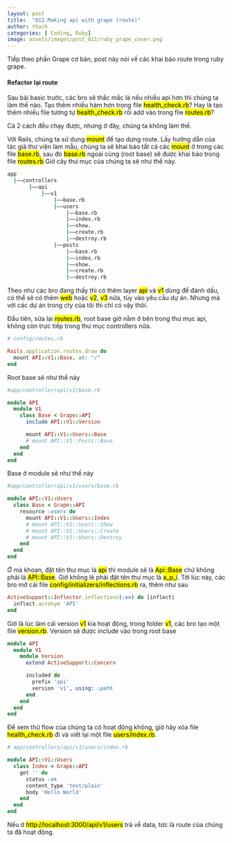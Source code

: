 ```yaml
---
layout: post
title:  "012.Making api with grape (route)"
author: thach
categories: [ Coding, Ruby]
image: assets/images/post_011/ruby_grape_cover.png
---
```

Tiếp theo phần Grape cơ bản, post này nói về các khai báo route trong ruby grape.

#### Refactor lại route
Sau bài basic trước, các bro sẽ thắc mắc là nếu nhiều api hơn thì chúng ta làm thế nào. Tạo thêm nhiều hàm hơn trong file <mark>health_check.rb</mark>? Hay là tạo thêm nhiều file tương tự <mark>health_check.rb</mark> rồi add vào trong file <mark>routes.rb</mark>?

Cả 2 cách đều chạy được, nhưng ở đây, chúng ta không làm thế.

Với Rails, chúng ta sử dụng <mark>mount</mark> để tạo dựng route. Lấy hướng dẫn của tác giả thư viện làm mẫu, chúng ta sẽ khai báo tất cả các <mark>mount</mark> ở trong các file <mark>base.rb</mark>, sau đó <mark>base.rb</mark> ngoài cùng (root base) sẽ được khai báo trong file <mark>routes.rb</mark>
Giờ cây thư mục của chúng ta sẽ như thế này.

```sh
app
  |––controllers
       |––api
           |––v1
               |––base.rb
               |––users
                   |––base.rb
                   |––index.rb
                   |––show.
                   |––create.rb
                   |––destroy.rb
               |––posts
                   |––base.rb
                   |––index.rb
                   |––show.
                   |––create.rb
                   |––destroy.rb
```
Theo như các bro đang thấy thì có thêm layer <mark>api</mark> và <mark>v1</mark> dùng để đánh dấu, có thể sẽ có thêm <mark>web</mark> hoặc <mark>v2</mark>, <mark>v3</mark> nữa, tùy vào yêu cầu dự án. Nhưng mà với các dự án trong cty của tôi thì chỉ có vậy thôi.

Đầu tiên, sửa lại <mark>routes.rb</mark>, root base giờ nằm ở bên trong thư mục api, không còn trực tiếp trong thư mục controllers nữa.

```ruby
# config/routes.rb

Rails.application.routes.draw do
  mount API::V1::Base, at: "/"
end
```

Root base sẽ như thế này
```ruby
#app/controller/api/v1/base.rb

module API
  module V1
    class Base < Grape::API
      include API::V1::Version

      mount API::V1::Users::Base
      # mount API::V1::Posts::Base
    end
  end
end
```

Base ở module sẽ như thế này
```ruby
#app/controller/api/v1/users/base.rb

module API::V1::Users
  class Base < Grape::API
    resource :users do
      mount API::V1::Users::Index
      # mount API::V1::Users::Show
      # mount API::V1::Users::Create
      # mount API::V1::Users::Destroy
    end
  end
end
```

Ớ mà khoan, đặt tên thư mục là <mark>api</mark> thì module sẽ là <mark>Api::Base</mark> chứ không phải là <mark>API::Base</mark>. Giờ không lẽ phải đặt tên thư mục là <mark>a_p_i</mark>.
Tới lúc này, các bro mở cái file <mark>config/initializers/inflections.rb</mark> ra, thêm như sau
```ruby
ActiveSupport::Inflector.inflections(:en) do |inflect|
  inflect.acronym 'API'
end
```

Giờ là lúc làm cái version <mark>v1</mark> kia hoạt động, trong folder <mark>v1</mark>, các bro tạo một file <mark>version.rb</mark>. Version sẽ được include vào trong root base

```ruby
module API
  module V1
    module Version
      extend ActiveSupport::Concern

      included do
        prefix 'api'
        version 'v1', using: :path
      end
    end
  end
end
```

Để xem thử flow của chúng ta có hoạt động không, giờ hãy xóa file <mark>health_check.rb</mark> đi và viết lại một file <mark>users/index.rb</mark>.
```ruby
# app/controllers/api/v1/users/index.rb

module API::V1::Users
  class Index < Grape::API
    get '' do
      status :ok
      content_type 'text/plain'
      body 'Hello World'
    end
  end
end

```
Nếu ở <mark>http://localhost:3000/api/v1/users</mark> trả về data, tức là route của chúng ta đã hoạt động.
